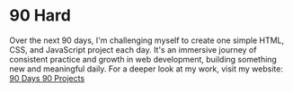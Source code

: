 # 90 Hard
Over the next 90 days, I'm challenging myself to create one simple HTML, CSS, and JavaScript project each day. It's an immersive journey of consistent practice and growth in web development, building something new and meaningful daily.
For a deeper look at my work, visit my website:
[90 Days 90 Projects](https://90-hard.netlify.app/)
